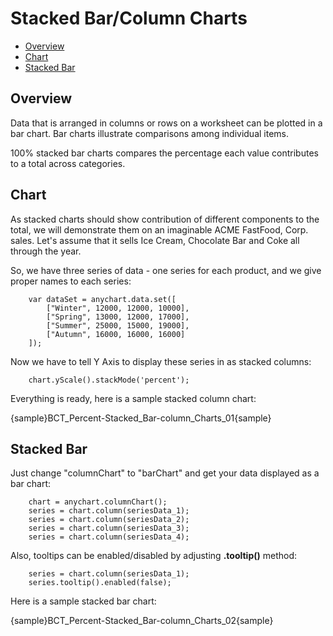 # Stacked Bar/Column Charts

 * [Overview](#overview)
 * [Chart](#chart)
 * [Stacked Bar](#stacked_bar)
<!-- * [Adding "%" to axis labels](#percent) -->

## Overview
Data that is arranged in columns or rows on a worksheet can be plotted in a bar chart. Bar charts illustrate comparisons
 among individual items. 

100% stacked bar charts compares the percentage each value contributes to a total across categories.

## Chart

As stacked charts should show contribution of different components to the total, we will demonstrate them on an 
imaginable ACME FastFood, Corp. sales. Let's assume that it sells Ice Cream, Chocolate Bar and Coke all through the 
year.

So, we have three series of data - one series for each product, and we give proper names to each series:

```
    var dataSet = anychart.data.set([
        ["Winter", 12000, 12000, 10000],  
        ["Spring", 13000, 12000, 17000],  
        ["Summer", 25000, 15000, 19000],  
        ["Autumn", 16000, 16000, 16000]   
    ]);
```

Now we have to tell Y Axis to display these series in as stacked columns:

```
    chart.yScale().stackMode('percent');
```

Everything is ready, here is a sample stacked column chart:

{sample}BCT_Percent-Stacked\_Bar-column\_Charts\_01{sample}

## Stacked Bar

Just change "columnChart" to "barChart" and get your data displayed as a bar chart:

```
    chart = anychart.columnChart();
    series = chart.column(seriesData_1);
    series = chart.column(seriesData_2);
    series = chart.column(seriesData_3);
    series = chart.column(seriesData_4);
```

Also, tooltips can be enabled/disabled by adjusting **.tooltip()** method:

```
    series = chart.column(seriesData_1);
    series.tooltip().enabled(false);
```

Here is a sample stacked bar chart:

{sample}BCT_Percent-Stacked\_Bar-column\_Charts\_02{sample}
<!--

3D Stacked Column Chart

One more quick feature demo - enabling 3D mode makes column chart three-dimensional:

XML Syntax
XML Code
Plain code
01
<data_plot_settings enable_3d_mode="True" />
The sample of 3D Column chart at a glance:

Live Sample:  Sample 3D Stacked Column Chart

Current Page Online URL: Stacked Bar/Column Chart-->